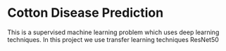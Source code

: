 # Cotton Disease Prediction
This is a supervised machine learning problem which uses deep learning techniques.
In this project we use transfer learning techniques ResNet50 
